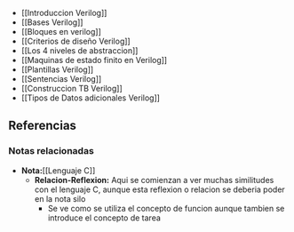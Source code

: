 - [[Introduccion Verilog]]
- [[Bases Verilog]]
- [[Bloques en verilog]]
- [[Criterios de diseño Verilog]]
- [[Los 4 niveles de abstraccion]]
- [[Maquinas de estado finito en Verilog]]
- [[Plantillas Verilog]]
- [[Sentencias Verilog]]
- [[Construccion TB Verilog]]
- [[Tipos de Datos adicionales Verilog]]




## Referencias
### Notas relacionadas
- **Nota:**[[Lenguaje C]]
	- **Relacion-Reflexion:** Aqui se comienzan a ver muchas similitudes con el lenguaje C, aunque esta reflexion o relacion se deberia poder en la nota silo
		- Se ve como se utiliza el concepto de funcion aunque tambien se introduce el concepto de tarea